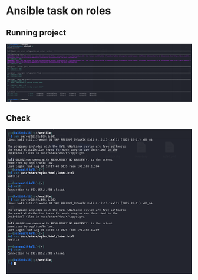 # Ansible task on roles

## Running project

![Running Project](screenshot/1.png)

## Check

![Check](screenshot/2.png)



